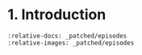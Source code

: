 # 1. Introduction

```{include} _patched/episodes/1-introduction.md
:relative-docs: _patched/episodes
:relative-images: _patched/episodes
```
